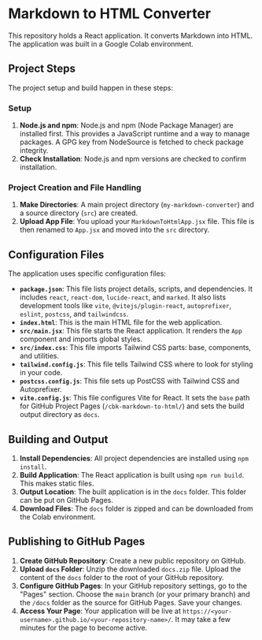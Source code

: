 # Markdown to HTML Converter

This repository holds a React application. It converts Markdown into HTML. The application was built in a Google Colab environment.

## Project Steps

The project setup and build happen in these steps:

### Setup

1.  **Node.js and npm**: Node.js and npm (Node Package Manager) are installed first. This provides a JavaScript runtime and a way to manage packages. A GPG key from NodeSource is fetched to check package integrity.
2.  **Check Installation**: Node.js and npm versions are checked to confirm installation.

### Project Creation and File Handling

1.  **Make Directories**: A main project directory (`my-markdown-converter`) and a source directory (`src`) are created.
2.  **Upload App File**: You upload your `MarkdownToHtmlApp.jsx` file. This file is then renamed to `App.jsx` and moved into the `src` directory.

## Configuration Files

The application uses specific configuration files:

* **`package.json`**: This file lists project details, scripts, and dependencies. It includes `react`, `react-dom`, `lucide-react`, and `marked`. It also lists development tools like `vite`, `@vitejs/plugin-react`, `autoprefixer`, `eslint`, `postcss`, and `tailwindcss`.
* **`index.html`**: This is the main HTML file for the web application.
* **`src/main.jsx`**: This file starts the React application. It renders the `App` component and imports global styles.
* **`src/index.css`**: This file imports Tailwind CSS parts: base, components, and utilities.
* **`tailwind.config.js`**: This file tells Tailwind CSS where to look for styling in your code.
* **`postcss.config.js`**: This file sets up PostCSS with Tailwind CSS and Autoprefixer.
* **`vite.config.js`**: This file configures Vite for React. It sets the `base` path for GitHub Project Pages (`/cbk-markdown-to-html/`) and sets the build output directory as `docs`.

## Building and Output

1.  **Install Dependencies**: All project dependencies are installed using `npm install`.
2.  **Build Application**: The React application is built using `npm run build`. This makes static files.
3.  **Output Location**: The built application is in the `docs` folder. This folder can be put on GitHub Pages.
4.  **Download Files**: The `docs` folder is zipped and can be downloaded from the Colab environment.

## Publishing to GitHub Pages

1.  **Create GitHub Repository**: Create a new public repository on GitHub.
2.  **Upload `docs` Folder**: Unzip the downloaded `docs.zip` file. Upload the content of the `docs` folder to the root of your GitHub repository.
3.  **Configure GitHub Pages**: In your GitHub repository settings, go to the "Pages" section. Choose the `main` branch (or your primary branch) and the `/docs` folder as the source for GitHub Pages. Save your changes.
4.  **Access Your Page**: Your application will be live at `https://<your-username>.github.io/<your-repository-name>/`. It may take a few minutes for the page to become active.
